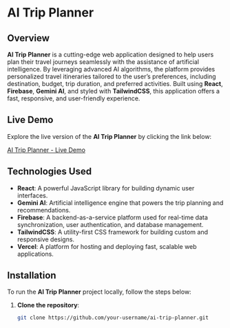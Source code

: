 # AI Trip Planner

## Overview

**AI Trip Planner** is a cutting-edge web application designed to help users plan their travel journeys seamlessly with the assistance of artificial intelligence. By leveraging advanced AI algorithms, the platform provides personalized travel itineraries tailored to the user’s preferences, including destination, budget, trip duration, and preferred activities. Built using **React**, **Firebase**, **Gemini AI**, and styled with **TailwindCSS**, this application offers a fast, responsive, and user-friendly experience.

## Live Demo

Explore the live version of the **AI Trip Planner** by clicking the link below:

[AI Trip Planner - Live Demo](https://ai-trip-planner-smoky-psi.vercel.app/)

## Technologies Used

- **React**: A powerful JavaScript library for building dynamic user interfaces.
- **Gemini AI**: Artificial intelligence engine that powers the trip planning and recommendations.
- **Firebase**: A backend-as-a-service platform used for real-time data synchronization, user authentication, and database management.
- **TailwindCSS**: A utility-first CSS framework for building custom and responsive designs.
- **Vercel**: A platform for hosting and deploying fast, scalable web applications.

## Installation

To run the **AI Trip Planner** project locally, follow the steps below:

1. **Clone the repository**:
   ```bash
   git clone https://github.com/your-username/ai-trip-planner.git
